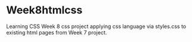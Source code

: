 # Week8htmlcss
Learning CSS
Week 8 css project applying css language via styles.css to existing html pages from Week 7 project.

